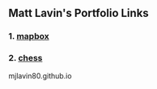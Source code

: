## Matt Lavin's Portfolio Links

### 1. [mapbox](mapbox.md)

### 2. [chess](chess.md)


mjlavin80.github.io
